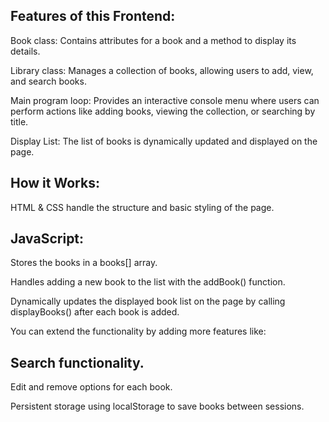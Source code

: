 Features of this Frontend:
--------------------------

Book class: Contains attributes for a book and a method to display its details.

Library class: Manages a collection of books, allowing users to add, view, and search books.

Main program loop: Provides an interactive console menu where users can perform actions like adding books, viewing the collection, or searching by title.

Display List: The list of books is dynamically updated and displayed on the page.

How it Works:
--------------
HTML & CSS handle the structure and basic styling of the page.

JavaScript:
-----------
Stores the books in a books[] array.

Handles adding a new book to the list with the addBook() function.

Dynamically updates the displayed book list on the page by calling displayBooks() after each book is added.

You can extend the functionality by adding more features like:

Search functionality.
----------------------
Edit and remove options for each book.

Persistent storage using localStorage to save books between sessions.
